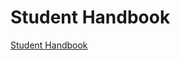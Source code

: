# Student Handbook

[Student Handbook](https://docs.google.com/document/d/1L-wc5kHnowPeuUErUEuPEXTuKBXpYp_EJBKyPnKK_W4/edit?usp=sharing)